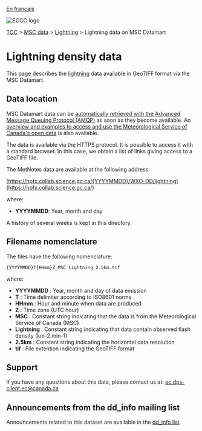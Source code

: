 [En français](readme_lightning-datamart_fr.md)

![ECCC logo](../../img_eccc-logo.png)

[TOC](../../readme_en.md) > [MSC data](../readme_en.md) > [Lightning](readme_lightning_en.md) > Lightning data on MSC Datamart

# Lightning density data

This page describes the [lightning](readme_lightning_en.md) data available in GeoTIFF format via the MSC Datamart.

## Data location

MSC Datamart data can be [automatically retrieved with the Advanced Message Queuing Protocol (AMQP)](../../msc-datamart/amqp_en.md) as soon as they become available. An [overview and examples to access and use the Meteorological Service of Canada's open data](../../usage/readme_en.md) is also available.

The data is available via the HTTPS protocol. It is possible to access it with a standard browser. In this case, we obtain a list of links giving access to a GeoTIFF file.

The MetNotes data are available at the following address:

[https://hpfx.collab.science.gc.ca/{YYYYMMDD}/WXO-DD/lightning](https://hpfx.collab.science.gc.ca/)

where:

* __YYYYMMDD__: Year, month and day

A history of several weeks is kept in this directory.

## Filename nomenclature

The files have the following nomenclature:

`{YYYYMMDD}T{HHmm}Z_MSC_Lightning_2.5km.tif`

where:

* __YYYYMMDD__ : Year, month and day of data emission
* __T__ : Time delimiter according to ISO8601 norms
* __HHmm__ : Hour and minute when data are produced
* __Z__ : Time zone (UTC hour)
* __MSC__ : Constant string indicating that the data is from the Meteorological Service of Canada (MSC)
* __Lightning__ : Constant string indicating that data contain observed flash density (km-2.min-1)
* __2.5km__ : Constant string indicating the horizontal data resolution
* __tif__ : File extention indicating the GeoTIFF format

## Support

If you have any questions about this data, please contact us at: [ec.dps-client.ec@canada.ca](mailto:ec.dps-client.ec@canada.ca)

## Announcements from the dd_info mailing list 

Announcements related to this dataset are available in the [dd_info list](https://lists.ec.gc.ca/cgi-bin/mailman/listinfo/dd_info).

